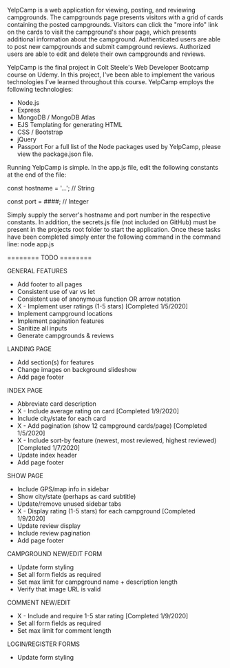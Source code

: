 YelpCamp is a web application for viewing, posting, and reviewing campgrounds. The campgrounds page presents visitors with a grid
of cards containing the posted campgrounds. Visitors can click the "more info" link on the cards to visit the campground's show page,
which presents additional information about the campground. Authenticated users are able to post new campgrounds and submit campground
reviews. Authorized users are able to edit and delete their own campgrounds and reviews.

YelpCamp is the final project in Colt Steele's Web Developer Bootcamp course on Udemy. In this project, I've been able to implement
the various technologies I've learned throughout this course. YelpCamp employs the following technologies:
  - Node.js
  - Express
  - MongoDB / MongoDB Atlas
  - EJS Templating for generating HTML
  - CSS / Bootstrap
  - jQuery
  - Passport
For a full list of the Node packages used by YelpCamp, please view the package.json file.

Running YelpCamp is simple. In the app.js file, edit the following constants at the end of the file:

  const hostname = '...'; // String
  
  const port = ####;      // Integer
  
Simply supply the server's hostname and port number in the respective constants. In addition, the secrets.js file (not included on GitHub)
must be present in the projects root folder to start the application. Once these tasks have been completed simply enter the following
command in the command line:
  node app.js
  
  
======== TODO ========

GENERAL FEATURES
- Add footer to all pages
- Consistent use of var vs let
- Consistent use of anonymous function OR arrow notation
- X - Implement user ratings (1-5 stars) [Completed 1/5/2020]
- Implement campground locations
- Implement pagination features
- Sanitize all inputs
- Generate campgrounds & reviews

LANDING PAGE
- Add section(s) for features
- Change images on background slideshow
- Add page footer

INDEX PAGE
- Abbreviate card description
- X - Include average rating on card [Completed 1/9/2020]
- Include city/state for each card
- X - Add pagination (show 12 campground cards/page) [Completed 1/5/2020]
- X - Include sort-by feature (newest, most reviewed, highest reviewed) [Completed 1/7/2020]
- Update index header
- Add page footer

SHOW PAGE
- Include GPS/map info in sidebar
- Show city/state (perhaps as card subtitle)
- Update/remove unused sidebar tabs
- X - Display rating (1-5 stars) for each campground [Completed 1/9/2020]
- Update review display
- Include review pagination
- Add page footer
  
CAMPGROUND NEW/EDIT FORM
- Update form styling
- Set all form fields as required
- Set max limit for campground name + description length
- Verify that image URL is valid

COMMENT NEW/EDIT
- X - Include and require 1-5 star rating [Completed 1/9/2020]
- Set all form fields as required
- Set max limit for comment length
  
LOGIN/REGISTER FORMS
- Update form styling
